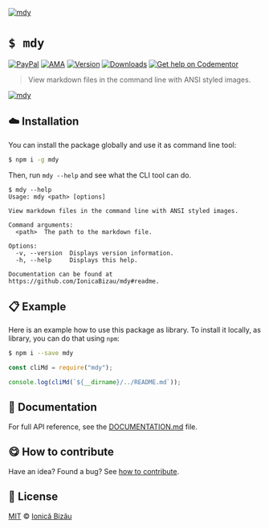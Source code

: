 
[![mdy](http://i.imgur.com/ja2OvMY.png)](#)

# `$ mdy`

 [![PayPal](https://img.shields.io/badge/%24-paypal-f39c12.svg)][paypal-donations] [![AMA](https://img.shields.io/badge/ask%20me-anything-1abc9c.svg)](https://github.com/IonicaBizau/ama) [![Version](https://img.shields.io/npm/v/mdy.svg)](https://www.npmjs.com/package/mdy) [![Downloads](https://img.shields.io/npm/dt/mdy.svg)](https://www.npmjs.com/package/mdy) [![Get help on Codementor](https://cdn.codementor.io/badges/get_help_github.svg)](https://www.codementor.io/johnnyb?utm_source=github&utm_medium=button&utm_term=johnnyb&utm_campaign=github)

> View markdown files in the command line with ANSI styled images.

[![mdy](http://i.imgur.com/bFgHGmu.png)](#)

## :cloud: Installation

You can install the package globally and use it as command line tool:


```sh
$ npm i -g mdy
```


Then, run `mdy --help` and see what the CLI tool can do.


```
$ mdy --help
Usage: mdy <path> [options]

View markdown files in the command line with ANSI styled images.

Command arguments:
  <path>  The path to the markdown file.

Options:
  -v, --version  Displays version information.
  -h, --help     Displays this help.

Documentation can be found at https://github.com/IonicaBizau/mdy#readme.
```

## :clipboard: Example


Here is an example how to use this package as library. To install it locally, as library, you can do that using `npm`:

```sh
$ npm i --save mdy
```



```js
const cliMd = require("mdy");

console.log(cliMd(`${__dirname}/../README.md`));
```

## :memo: Documentation

For full API reference, see the [DOCUMENTATION.md][docs] file.

## :yum: How to contribute
Have an idea? Found a bug? See [how to contribute][contributing].


## :scroll: License

[MIT][license] © [Ionică Bizău][website]

[paypal-donations]: https://www.paypal.com/cgi-bin/webscr?cmd=_s-xclick&hosted_button_id=RVXDDLKKLQRJW
[donate-now]: http://i.imgur.com/6cMbHOC.png

[license]: http://showalicense.com/?fullname=Ionic%C4%83%20Biz%C4%83u%20%3Cbizauionica%40gmail.com%3E%20(http%3A%2F%2Fionicabizau.net)&year=2016#license-mit
[website]: http://ionicabizau.net
[contributing]: /CONTRIBUTING.md
[docs]: /DOCUMENTATION.md
